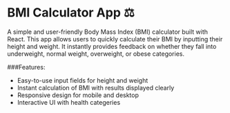 # BMI Calculator App ⚖️
A simple and user-friendly Body Mass Index (BMI) calculator built with React. This app allows users to quickly calculate their BMI by inputting their height and weight. It instantly provides feedback on whether they fall into underweight, normal weight, overweight, or obese categories.

###Features:

- Easy-to-use input fields for height and weight
- Instant calculation of BMI with results displayed clearly
- Responsive design for mobile and desktop
- Interactive UI with health categeries
